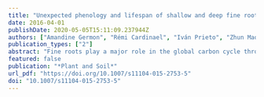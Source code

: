 ```yaml
---
title: "Unexpected phenology and lifespan of shallow and deep fine roots of walnut trees grown in a silvoarable Mediterranean agroforestry system"
date: 2016-04-01
publishDate: 2020-05-05T15:11:09.237944Z
authors: ["Amandine Germon", "Rémi Cardinael", "Iván Prieto", "Zhun Mao", "John Kim", "Alexia Stokes", "Christian Dupraz", "Jean-Paul Laclau", "Christophe Jourdan"]
publication_types: ["2"]
abstract: "Fine roots play a major role in the global carbon cycle through respiration, exudation and decomposition processes, but their dynamics are poorly understood. Current estimates of root dynamics have principally been observed in shallow soil horizons (textless1 m), and mainly in forest systems. We studied walnut (Juglans regia × nigra L.) fine root dynamics in an agroforestry system in a Mediterranean climate, with a focus on deep soils (down to 5 m), and root dynamics throughout the year."
featured: false
publication: "*Plant and Soil*"
url_pdf: "https://doi.org/10.1007/s11104-015-2753-5"
doi: "10.1007/s11104-015-2753-5"
---
```


